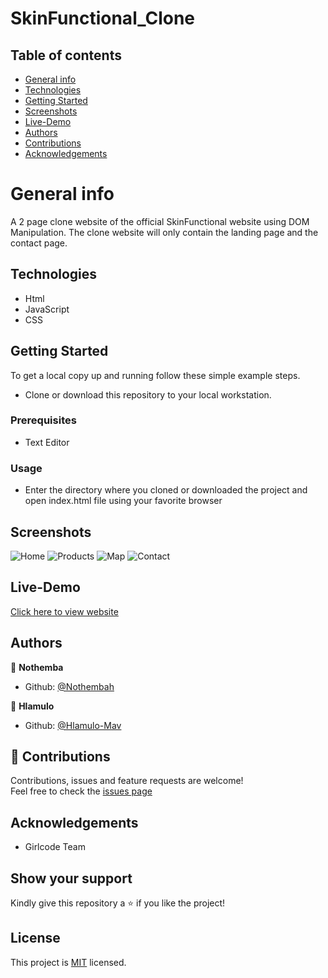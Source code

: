 # SkinFunctional_Clone

## Table of contents

* [General info](#General-info)
* [Technologies](#Technologies)
* [Getting Started](#setup)
* [Screenshots](#Screenshots)
* [Live-Demo](#Live-Demo)
* [Authors](#Authors)
* [Contributions](#Contributing)
* [Acknowledgements](#Acknowledgements)

# General info

A 2 page clone website of the official SkinFunctional website using DOM Manipulation. The clone website will only contain the landing page and the contact page.

## Technologies
- Html
- JavaScript
- CSS

## Getting Started

To get a local copy up and running follow these simple example steps.
- Clone or download this repository to your local workstation.

### Prerequisites
- Text Editor 

### Usage
- Enter the directory where you cloned or downloaded the project and open index.html file using your favorite browser

## Screenshots
![Home](https://user-images.githubusercontent.com/74840172/128272251-a660cf63-fc4b-484b-bb34-58187c9ee13b.png)
![Products](https://user-images.githubusercontent.com/74840172/128272257-b638c6e8-0f8c-4273-8f7d-d3cab104fdfa.png)
![Map](https://user-images.githubusercontent.com/74840172/128272253-a003d3b3-387b-4032-a998-d2b5d079d7c7.png)
![Contact](https://user-images.githubusercontent.com/74840172/128272248-9b7cf8d2-7577-4f80-b393-7b669cb450c2.png)

## Live-Demo
[Click here to view website](https://raw.githack.com/Hlamulo-Mav/SkinFunctional_Clone/main/Contact-Us.html)


## Authors
:bust_in_silhouette: **Nothemba**
- Github: [@Nothembah](https://github.com/nothembah)<br />

:bust_in_silhouette: **Hlamulo**
- Github: [@Hlamulo-Mav](https://github.com/Hlamulo-Mav)  

## :handshake: Contributions
Contributions, issues and feature requests are welcome! <br />
Feel free to check the [issues page](https://github.com/Hlamulo-Mav/SkinFunctional_Clone/issues)

## Acknowledgements
- Girlcode Team 

## Show your support
Kindly give this repository a :star: if you like the project!

## License
This project is [MIT](https://github.com/Hlamulo-Mav/SkinFunctional_Clone/blob/main/LICENSE) licensed.

